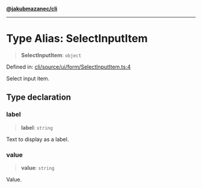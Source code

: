 [**@jakubmazanec/cli**](../README.md)

---

# Type Alias: SelectInputItem

> **SelectInputItem**: `object`

Defined in:
[cli/source/ui/form/SelectInputItem.ts:4](https://github.com/jakubmazanec/tools/blob/40ba1fb8bbde716fbe797d7886fffe14521e098a/packages/cli/source/ui/form/SelectInputItem.ts#L4)

Select input item.

## Type declaration

### label

> **label**: `string`

Text to display as a label.

### value

> **value**: `string`

Value.
